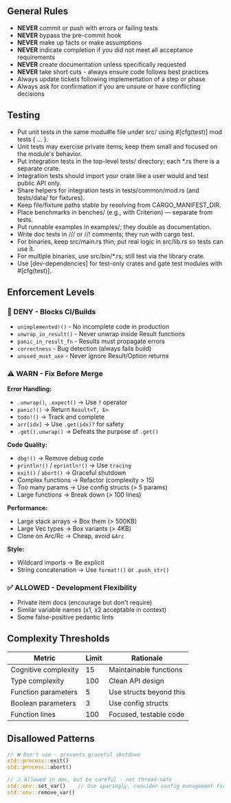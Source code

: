 ## General Rules
- **NEVER** commit or push with errors or failing tests
- **NEVER** bypass the pre-commit hook
- **NEVER** make up facts or make assumptions
- **NEVER** indicate completion if you did not meet all acceptance requirements
- **NEVER** create documentation unless specifically requested
- **NEVER** take short cuts - always ensure code follows best practices
- Always update tickets following implementation of a step or phase
- Always ask for confirmation if you are unsure or have conflicting decisions

## Testing
- Put unit tests in the same modu#le file under src/ using #[cfg(test)] mod tests { ... }.
- Unit tests may exercise private items; keep them small and focused on the module's behavior.
- Put integration tests in the top-level tests/ directory; each *.rs there is a separate crate.
- Integration tests should import your crate like a user would and test public API only.
- Share helpers for integration tests in tests/common/mod.rs (and tests/data/ for fixtures).
- Keep file/fixture paths stable by resolving from CARGO_MANIFEST_DIR.
- Place benchmarks in benches/ (e.g., with Criterion) — separate from tests.
- Put runnable examples in examples/; they double as documentation.
- Write doc tests in /// or //! comments; they run with cargo test.
- For binaries, keep src/main.rs thin; put real logic in src/lib.rs so tests can use it.
- For multiple binaries, use src/bin/*.rs; still test via the library crate.
- Use [dev-dependencies] for test-only crates and gate test modules with #[cfg(test)].


## Enforcement Levels

### 🚫 DENY - Blocks CI/Builds
- `unimplemented!()` - No incomplete code in production
- `unwrap_in_result()` - Never unwrap inside Result functions
- `panic_in_result_fn` - Results must propagate errors
- `correctness` - Bug detection (always fails build)
- `unused_must_use` - Never ignore Result/Option returns

### ⚠️ WARN - Fix Before Merge
**Error Handling:**
- `.unwrap()`, `.expect()` → Use `?` operator
- `panic!()` → Return `Result<T, E>`
- `todo!()` → Track and complete
- `arr[idx]` → Use `.get(idx)?` for safety
- `.get().unwrap()` → Defeats the purpose of `.get()`

**Code Quality:**
- `dbg!()` → Remove debug code
- `println!()` / `eprintln!()` → Use `tracing`
- `exit()` / `abort()` → Graceful shutdown
- Complex functions → Refactor (complexity > 15)
- Too many params → Use config structs (> 5 params)
- Large functions → Break down (> 100 lines)

**Performance:**
- Large stack arrays → Box them (> 500KB)
- Large Vec types → Box variants (> 4KB)
- Clone on Arc/Rc → Cheap, avoid `&Arc`

**Style:**
- Wildcard imports → Be explicit
- String concatenation → Use `format!()` or `.push_str()`

### ✅ ALLOWED - Development Flexibility
- Private item docs (encourage but don't require)
- Similar variable names (x1, x2 acceptable in context)
- Some false-positive pedantic lints

## Complexity Thresholds

| Metric | Limit | Rationale |
|--------|-------|-----------|
| Cognitive complexity | 15 | Maintainable functions |
| Type complexity | 100 | Clean API design |
| Function parameters | 5 | Use structs beyond this |
| Boolean parameters | 3 | Use config structs |
| Function lines | 100 | Focused, testable code |

## Disallowed Patterns

```rust
// ❌ Don't use - prevents graceful shutdown
std::process::exit()
std::process::abort()

// ⚠️ Allowed in dev, but be careful - not thread-safe
std::env::set_var()    // Use sparingly, consider config management for production
std::env::remove_var()
```